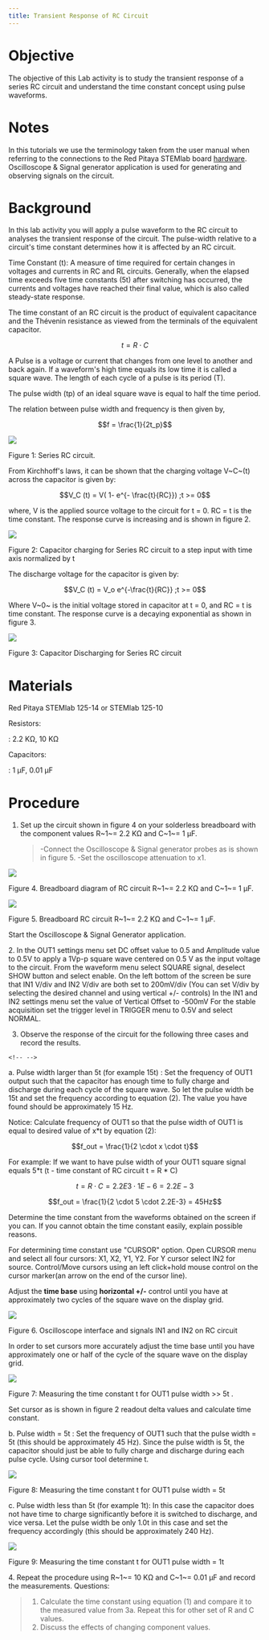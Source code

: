 ```yaml
---
title: Transient Response of RC Circuit
---
```


# Objective

The objective of this Lab activity is to study the transient response of
a series RC circuit and understand the time constant concept using pulse
waveforms.

# Notes

In this tutorials we use the terminology taken from the user manual when
referring to the connections to the Red Pitaya STEMlab board
[hardware](http://redpitaya.readthedocs.io/en/latest/doc/developerGuide/125-10/top.html).
Oscilloscope & Signal generator application is used for generating and
observing signals on the circuit.

# Background

In this lab activity you will apply a pulse waveform to the RC circuit
to analyses the transient response of the circuit. The pulse-width
relative to a circuit\'s time constant determines how it is affected by
an RC circuit.

Time Constant (t): A measure of time required for certain changes in
voltages and currents in RC and RL circuits. Generally, when the elapsed
time exceeds five time constants (5t) after switching has occurred, the
currents and voltages have reached their final value, which is also
called steady-state response.

The time constant of an RC circuit is the product of equivalent
capacitance and the Thévenin resistance as viewed from the terminals of
the equivalent capacitor.

$$t = R \cdot C$$

A Pulse is a voltage or current that changes from one level to another
and back again. If a waveform\'s high time equals its low time it is
called a square wave. The length of each cycle of a pulse is its period
(T).

The pulse width (tp) of an ideal square wave is equal to half the time
period.

The relation between pulse width and frequency is then given by,

$$f = \frac{1}{2t_p}$$

![](img/Activity_06_Fig_01.png)

Figure 1: Series RC circuit.

From Kirchhoff\'s laws, it can be shown that the charging voltage
V~C~(t) across the capacitor is given by:

$$V_C (t) = V( 1- e^{- \frac{t}{RC}})  ;t >= 0$$

where, V is the applied source voltage to the circuit for t = 0. RC = t
is the time constant. The response curve is increasing and is shown in
figure 2.

![](img/Activity_06_Fig_02.png)

Figure 2: Capacitor charging for Series RC circuit to a step input with
time axis normalized by t

The discharge voltage for the capacitor is given by:

$$V_C (t) = V_o e^{-\frac{t}{RC}} ;t >= 0$$

Where V~0~ is the initial voltage stored in capacitor at t = 0, and RC =
t is time constant. The response curve is a decaying exponential as
shown in figure 3.

![](img/Activity_06_Fig_03.png)

Figure 3: Capacitor Discharging for Series RC circuit

# Materials

Red Pitaya STEMlab 125-14 or STEMlab 125-10

Resistors:

:   2.2 KΩ, 10 KΩ

Capacitors:

:   1 µF, 0.01 µF

# Procedure

1.  Set up the circuit shown in figure 4 on your solderless breadboard
    with the component values R~1~= 2.2 KΩ and C~1~= 1 µF.

    > -Connect the Oscilloscope & Signal generator probes as is shown in
    > figure 5. -Set the oscilloscope attenuation to x1.

![](img/Activity_06_Fig_04.png)

Figure 4. Breadboard diagram of RC circuit R~1~= 2.2 KΩ and C~1~= 1 µF.

![](img/Activity_06_Fig_05.png)

Figure 5. Breadboard RC circuit R~1~= 2.2 KΩ and C~1~= 1 µF.

Start the Oscilloscope & Signal Generator application.

2\. In the OUT1 settings menu set DC offset value to 0.5 and Amplitude
value to 0.5V to apply a 1Vp-p square wave centered on 0.5 V as the
input voltage to the circuit. From the waveform menu select SQUARE
signal, deselect SHOW button and select enable. On the left bottom of
the screen be sure that IN1 V/div and IN2 V/div are both set to
200mV/div (You can set V/div by selecting the desired channel and using
vertical +/- controls) In the IN1 and IN2 settings menu set the value of
Vertical Offset to -500mV For the stable acquisition set the trigger
level in TRIGGER menu to 0.5V and select NORMAL.

3.  Observe the response of the circuit for the following three cases
    and record the results.

```{=html}
<!-- -->
```
a.  Pulse width larger than 5t (for example 15t) : Set the frequency of
    OUT1 output such that the capacitor has enough time to fully charge
    and discharge during each cycle of the square wave. So let the pulse
    width be 15t and set the frequency according to equation (2). The
    value you have found should be approximately 15 Hz.

Notice: Calculate frequency of OUT1 so that the pulse width of OUT1 is
equal to desired value of x\*t by equation (2):

$$f_out = \frac{1}{2 \cdot x \cdot t}$$

For example: If we want to have pulse width of your OUT1 square signal
equals 5\*t (t - time constant of RC circuit t = R \* C)

$$t = R \cdot C = 2.2E3 \cdot 1E-6 = 2.2E-3$$

$$f_out  = \frac{1}{2 \cdot 5 \cdot 2.2E-3} = 45Hz$$

Determine the time constant from the waveforms obtained on the screen if
you can. If you cannot obtain the time constant easily, explain possible
reasons.

For determining time constant use "CURSOR" option. Open CURSOR menu and
select all four cursors: X1, X2, Y1, Y2. For Y cursor select IN2 for
source. Control/Move cursors using an left click+hold mouse control on
the cursor marker(an arrow on the end of the cursor line).

Adjust the **time base** using **horizontal +/-** control until you have
at approximately two cycles of the square wave on the display grid.

![](img/Activity_06_Fig_06.png)

Figure 6. Oscilloscope interface and signals IN1 and IN2 on RC circuit

In order to set cursors more accurately adjust the time base until you
have approximately one or half of the cycle of the square wave on the
display grid.

![](img/Activity_06_Fig_07.png)

Figure 7: Measuring the time constant t for OUT1 pulse width \>\> 5t .

Set cursor as is shown in figure 2 readout delta values and calculate
time constant.

b.  Pulse width = 5t : Set the frequency of OUT1 such that the pulse
    width = 5t (this should be approximately 45 Hz). Since the pulse
    width is 5t, the capacitor should just be able to fully charge and
    discharge during each pulse cycle. Using cursor tool determine t.

![](img/Activity_06_Fig_08.png)

Figure 8: Measuring the time constant t for OUT1 pulse width = 5t

c.  Pulse width less than 5t (for example 1t): In this case the
    capacitor does not have time to charge significantly before it is
    switched to discharge, and vice versa. Let the pulse width be only
    1.0t in this case and set the frequency accordingly (this should be
    approximately 240 Hz).

![](img/Activity_06_Fig_09.png)

Figure 9: Measuring the time constant t for OUT1 pulse width = 1t

4\. Repeat the procedure using R~1~= 10 KΩ and C~1~= 0.01 µF and record
the measurements. Questions:

> 1.  Calculate the time constant using equation (1) and compare it to
>     the measured value from 3a. Repeat this for other set of R and C
>     values.
> 2.  Discuss the effects of changing component values.

